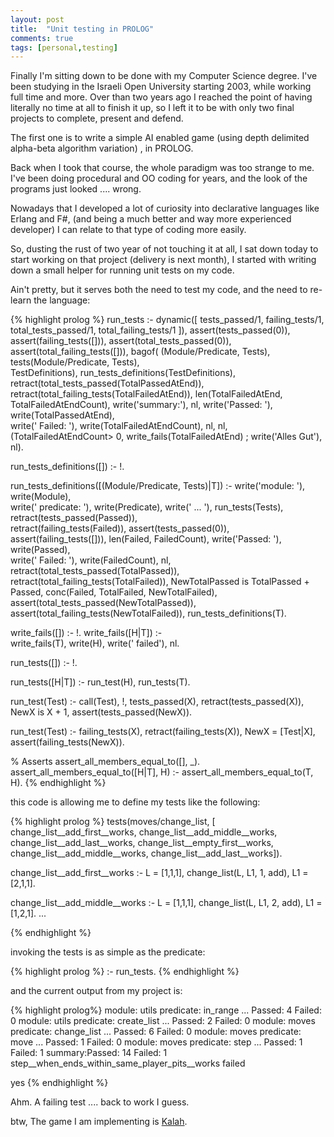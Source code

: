 ```yaml
---
layout: post
title:  "Unit testing in PROLOG"
comments: true
tags: [personal,testing]
---
```



Finally I'm sitting down to be done with my Computer Science degree. I've been studying in the Israeli Open University starting 2003, while working full time and more. Over than two years ago I reached the point of having literally no time at all to finish it up, so I left it to be with only two final projects to complete, present and defend. 

The first one is to write a simple AI enabled game (using depth delimited alpha-beta algorithm variation) , in PROLOG.



Back when I took that course, the whole paradigm was too strange to me. I've been doing procedural and OO coding for years, and the look of the programs just looked .... wrong.

Nowadays that I developed a lot of curiosity into declarative languages like Erlang and F#, (and being a much better and way more experienced developer) I can relate to that type of coding more easily.



So, dusting the rust of two year of not touching it at all, I sat down today to start working on that project (delivery is next month), I started with writing down a small helper for running unit tests on my code.



Ain't pretty, but it serves both the need to test my code, and the need to re-learn the language:



{% highlight prolog %}
run_tests :- 
  dynamic([ tests_passed/1, failing_tests/1, total_tests_passed/1, total_failing_tests/1 ]), 
  assert(tests_passed(0)), 
  assert(failing_tests([])), 
  assert(total_tests_passed(0)), 
  assert(total_failing_tests([])), 
  bagof( (Module/Predicate, Tests),  
    tests(Module/Predicate, Tests),  
    TestDefinitions), 
  run_tests_definitions(TestDefinitions), 
  retract(total_tests_passed(TotalPassedAtEnd)),  
  retract(total_failing_tests(TotalFailedAtEnd)), 
  len(TotalFailedAtEnd, TotalFailedAtEndCount), 
  write('summary:'), 
  nl, 
  write('Passed: '), 
  write(TotalPassedAtEnd),  
  write(' Failed: '), 
  write(TotalFailedAtEndCount), 
  nl, 
  nl, 
  (TotalFailedAtEndCount> 0, write_fails(TotalFailedAtEnd) ; write('Alles Gut'), nl). 

run_tests_definitions([]) :- 
  !.

run_tests_definitions([(Module/Predicate, Tests)|T]) :- 
  write('module: '), 
  write(Module),  
  write(' predicate: '), 
  write(Predicate), 
  write(' ... '), 
  run_tests(Tests), 
  retract(tests_passed(Passed)),  
  retract(failing_tests(Failed)), 
  assert(tests_passed(0)), 
  assert(failing_tests([])), 
  len(Failed, FailedCount), 
  write('Passed: '), 
  write(Passed),  
  write(' Failed: '), 
  write(FailedCount), 
  nl,  
  retract(total_tests_passed(TotalPassed)),  
  retract(total_failing_tests(TotalFailed)), 
  NewTotalPassed is TotalPassed + Passed, 
  conc(Failed, TotalFailed, NewTotalFailed), 
  assert(total_tests_passed(NewTotalPassed)),  
  assert(total_failing_tests(NewTotalFailed)), 
  run_tests_definitions(T). 

write_fails([]) :-
  !.
write_fails([H|T]) :-  
  write_fails(T), 
  write(H),
  write(' failed'), 
  nl. 

run_tests([]) :- 
  !.

run_tests([H|T]) :- 
  run_test(H), 
  run_tests(T). 

run_test(Test) :- 
  call(Test),
  !, 
  tests_passed(X),
  retract(tests_passed(X)),
  NewX is X + 1, assert(tests_passed(NewX)).

run_test(Test) :- 
  failing_tests(X),
  retract(failing_tests(X)), 
  NewX = [Test|X], 
  assert(failing_tests(NewX)). 
  
% Asserts
assert_all_members_equal_to([], _).
assert_all_members_equal_to([H|T], H) :- 
  assert_all_members_equal_to(T, H). 
{% endhighlight %}



this code is allowing me to define my tests like the following:

{% highlight prolog %}
tests(moves/change_list, [ 
  change_list__add_first__works, 
  change_list__add_middle__works, 
  change_list__add_last__works, 
  change_list__empty_first__works, 
  change_list__add_middle__works, 
  change_list__add_last__works]). 

change_list__add_first__works :- 
  L = [1,1,1],
  change_list(L, L1, 1, add), 
  L1 = [2,1,1]. 
  
change_list__add_middle__works :- 
  L = [1,1,1],
  change_list(L, L1, 2, add), 
  L1 = [1,2,1].
...

{% endhighlight %}



invoking the tests is as simple as the predicate:

{% highlight prolog %}
:- run_tests.
{% endhighlight %}



and the current output from my project is:

{% highlight prolog%}
module: utils predicate: in_range ... Passed: 4 Failed: 0
module: utils predicate: create_list ... Passed: 2 Failed: 0
module: moves predicate: change_list ... Passed: 6 Failed: 0
module: moves predicate: move ... Passed: 1 Failed: 0
module: moves predicate: step ... Passed: 1 Failed: 1
summary:Passed: 14 Failed: 1
step__when_ends_within_same_player_pits__works failed

yes
{% endhighlight %}



Ahm. A failing test .... back to work I guess. 



btw, The game I am implementing is [Kalah](http://www.wikimanqala.org/wiki/Kalah). 

